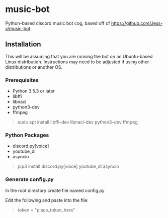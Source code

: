 # music-bot
Python-based discord music bot cog, based off of https://github.com/Jess-v/music-bot

## Installation
This will be assuming that you are running the bot on an Ubuntu-based Linux distribution. Instructions may need to be adjusted if using other distributions or another OS.
### Prerequisites
- Python 3.5.3 or later
- libffi
- libnacl
- python3-dev
- ffmpeg

>sudo apt install libffi-dev libnacl-dev python3-dev ffmpeg

### Python Packages
- discord.py[voice]
- youtube_dl
- asyncio

>pip3 install discord.py[voice] youtube_dl asyncio

### Generate config.py
In the root directory create file named config.py

Edit the following and paste into the file:
>token = "place_token_here"
